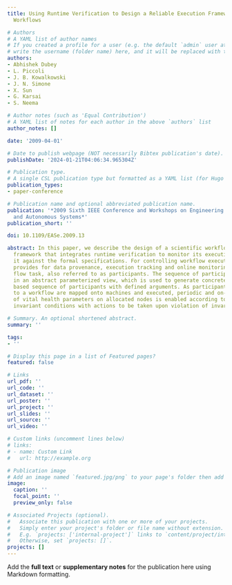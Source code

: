 ```yaml
---
title: Using Runtime Verification to Design a Reliable Execution Framework for Scientific
  Workflows

# Authors
# A YAML list of author names
# If you created a profile for a user (e.g. the default `admin` user at `content/authors/admin/`), 
# write the username (folder name) here, and it will be replaced with their full name and linked to their profile.
authors:
- Abhishek Dubey
- L. Piccoli
- J. B. Kowalkowski
- J. N. Simone
- X. Sun
- G. Karsai
- S. Neema

# Author notes (such as 'Equal Contribution')
# A YAML list of notes for each author in the above `authors` list
author_notes: []

date: '2009-04-01'

# Date to publish webpage (NOT necessarily Bibtex publication's date).
publishDate: '2024-01-21T04:06:34.965304Z'

# Publication type.
# A single CSL publication type but formatted as a YAML list (for Hugo requirements).
publication_types:
- paper-conference

# Publication name and optional abbreviated publication name.
publication: '*2009 Sixth IEEE Conference and Workshops on Engineering of Autonomic
  and Autonomous Systems*'
publication_short: ''

doi: 10.1109/EASe.2009.13

abstract: In this paper, we describe the design of a scientific workflow execution
  framework that integrates runtime verification to monitor its execution and checking
  it against the formal specifications. For controlling workflow execution, this framework
  provides for data provenance, execution tracking and online monitoring of each work
  flow task, also referred to as participants. The sequence of participants is described
  in an abstract parameterized view, which is used to generate concrete data dependency
  based sequence of participants with defined arguments. As participants belonging
  to a workflow are mapped onto machines and executed, periodic and on-demand monitoring
  of vital health parameters on allocated nodes is enabled according to pre-specified
  invariant conditions with actions to be taken upon violation of invariants.

# Summary. An optional shortened abstract.
summary: ''

tags:
- ''

# Display this page in a list of Featured pages?
featured: false

# Links
url_pdf: ''
url_code: ''
url_dataset: ''
url_poster: ''
url_project: ''
url_slides: ''
url_source: ''
url_video: ''

# Custom links (uncomment lines below)
# links:
# - name: Custom Link
#   url: http://example.org

# Publication image
# Add an image named `featured.jpg/png` to your page's folder then add a caption below.
image:
  caption: ''
  focal_point: ''
  preview_only: false

# Associated Projects (optional).
#   Associate this publication with one or more of your projects.
#   Simply enter your project's folder or file name without extension.
#   E.g. `projects: ['internal-project']` links to `content/project/internal-project/index.md`.
#   Otherwise, set `projects: []`.
projects: []
---
```


Add the **full text** or **supplementary notes** for the publication here using Markdown formatting.
